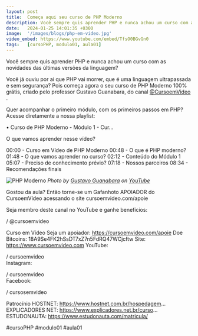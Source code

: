 ```yaml
---
layout: post
title:  Começa aqui seu curso de PHP Moderno
description: Você sempre quis aprender PHP e nunca achou um curso com as novidades das últimas versões da linguagem?
date:   2024-01-25 14:01:35 +0300
image:  '/images/blogs/php-em-video.jpg'
video_embed: https://www.youtube.com/embed/TfsO0BGvGn0
tags:   [cursoPHP, modulo01, aula01]
---
```


Você sempre quis aprender PHP e nunca achou um curso com as novidades das últimas versões da linguagem?

Você já ouviu por aí que PHP vai morrer, que é uma linguagem ultrapassada e sem segurança? 
Pois começa agora o seu curso de PHP Moderno 100% grátis, criado pelo professor Gustavo Guanabara, do canal [@CursoemVideo](https://www.youtube.com/channel/UCrWvhVmt0Qac3HgsjQK62FQ) . 

Quer acompanhar o primeiro módulo, com os primeiros passos em PHP? Acesse diretamente a nossa playlist:   

 • Curso de PHP Moderno - Módulo 1 - Cur...  

O que vamos aprender nesse vídeo?

00:00 - Curso em Vídeo de PHP Moderno
00:48 - O que é PHP moderno?
01:48 - O que vamos aprender no curso?
02:12 - Conteúdo do Módulo 1
05:07 - Preciso de conhecimento prévio?
07:18 - Nossos parceiros
08:34 - Recomendações finais


![PHP Moderno](https://i.ytimg.com/vi/TfsO0BGvGn0/maxresdefault.jpg#wide)
*Photo by [Gustavo Guanabara](https://gean.me/watch?v=TfsO0BGvGn0) on [YouTube](https://gean.me/channel/UCrWvhVmt0Qac3HgsjQK62FQ)*

Gostou da aula?
Então torne-se um Gafanhoto APOIADOR do CursoemVídeo acessando o site cursoemvideo.com/apoie

Seja membro deste canal no YouTube e ganhe benefícios:
  

 / @cursoemvideo  

Curso em Vídeo
Seja um apoiador: https://cursoemvideo.com/apoie
Doe Bitcoins: 18A9Se4FK2hSsDT7xZ7n5FdRQ47WCjcftw
Site: https://www.cursoemvideo.com
YouTube:   

 / cursoemvideo  
Instagram:  

 / cursoemvideo  
Facebook:  

 / cursosemvideo  

Patrocínio
HOSTNET: https://www.hostnet.com.br/hospedagem...
EXPLICADORES NET: https://www.explicadores.net.br/curso...
ESTUDONAUTA: https://www.estudonauta.com/matricula/

#cursoPHP #modulo01 #aula01
